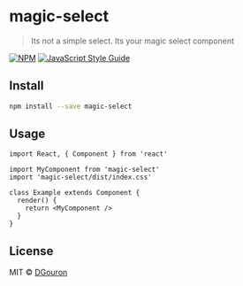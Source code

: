 # magic-select

> Its not a simple select. Its your magic select component

[![NPM](https://img.shields.io/npm/v/magic-select.svg)](https://www.npmjs.com/package/magic-select) [![JavaScript Style Guide](https://img.shields.io/badge/code_style-standard-brightgreen.svg)](https://standardjs.com)

## Install

```bash
npm install --save magic-select
```

## Usage

```tsx
import React, { Component } from 'react'

import MyComponent from 'magic-select'
import 'magic-select/dist/index.css'

class Example extends Component {
  render() {
    return <MyComponent />
  }
}
```

## License

MIT © [DGouron](https://github.com/DGouron)
